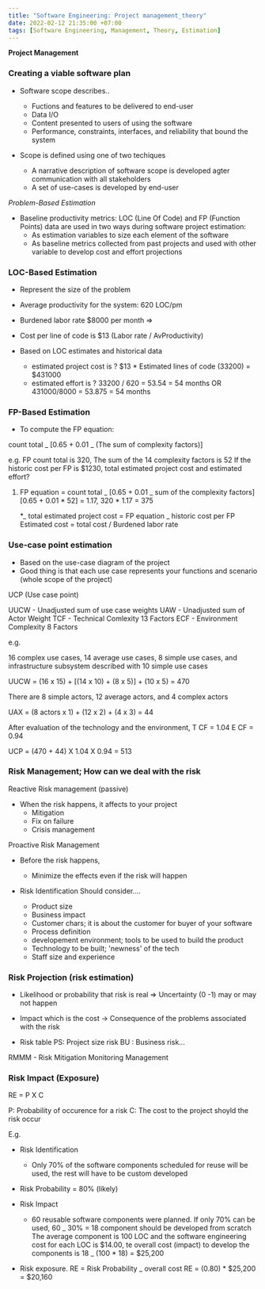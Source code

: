 ```yaml
---
title: "Software Engineering: Project management_theory"
date: 2022-02-12 21:35:00 +07:00
tags: [Software Engineering, Management, Theory, Estimation]
---
```


**Project Management**

### Creating a viable software plan

- Software scope describes..

  - Fuctions and features to be delivered to end-user
  - Data I/O
  - Content presented to users of using the software
  - Performance, constraints, interfaces, and reliability that bound the system

- Scope is defined using one of two techiques
  - A narrative description of software scope is developed agter communication with all stakeholders
  - A set of use-cases is developed by end-user

<em> Problem-Based Estimation </em>

- Baseline productivity metrics: LOC (Line Of Code) and FP (Function Points) data are used in two ways during software project estimation:
  - As estimation variables to size each element of the software
  - As baseline metrics collected from past projects and used with other variable to develop cost and effort projections

### LOC-Based Estimation

- Represent the size of the problem

- Average productivity for the system: 620 LOC/pm
- Burdened labor rate $8000 per month
  =>
- Cost per line of code is $13 (Labor rate / AvProductivity)
- Based on LOC estimates and historical data
  - estimated project cost is ? $13 \* Estimated lines of code (33200) = $431000
  - estimated effort is ? 33200 / 620 = 53.54 = 54 months
    OR 431000/8000 = 53.875 = 54 months

### FP-Based Estimation

- To compute the FP equation:

count total _ [0.65 + 0.01 _ (The sum of complexity factors)]

e.g. FP count total is 320, The sum of the 14 complexity factors is 52
If the historic cost per FP is $1230,
total estimated project cost and estimated effort?

1. FP equation = count total _ [0.65 + 0.01 _ sum of the complexity factors]
   [0.65 + 0.01 * 52] = 1.17,
   320 \* 1.17 = 375

   \*_ total estimated project cost = FP equation _ historic cost per FP
   Estimated cost = total cost / Burdened labor rate

### Use-case point estimation

- Based on the use-case diagram of the project
- Good thing is that each use case represents your functions and scenario (whole scope of the project)

UCP (Use case point)

UUCW - Unadjusted sum of use case weights
UAW - Unadjusted sum of Actor Weight
TCF - Technical Comlexity 13 Factors
ECF - Environment Complexity 8 Factors

e.g.

16 complex use cases, 14 average use cases, 8 simple use cases, and infrastructure subsystem described with 10 simple use cases

UUCW = (16 x 15) + [(14 x 10) + (8 x 5)] + (10 x 5) = 470

There are 8 simple actors, 12 average actors, and 4 complex actors

UAX = (8 actors x 1) + (12 x 2) + (4 x 3) = 44

After evaluation of the technology and the environment,
T CF = 1.04
E CF = 0.94

UCP = (470 + 44) X 1.04 X 0.94 = 513

### Risk Management; How can we deal with the risk

Reactive Risk management (passive)

- When the risk happens, it affects to your project
  - Mitigation
  - Fix on failure
  - Crisis management

Proactive Risk Management

- Before the risk happens,

  - Minimize the effects even if the risk will happen

- Risk Identification
  Should consider....
  - Product size
  - Business impact
  - Customer chars; it is about the customer for buyer of your software
  - Process definition
  - developement environment; tools to be used to build the product
  - Technology to be built; 'newness' of the tech
  - Staff size and experience

### Risk Projection (risk estimation)

- Likelihood or probability that risk is real => Uncertainty (0 -1) may or may not happen
- Impact which is the cost -> Consequence of the problems associated with the risk

- Risk table
  PS: Project size risk
  BU : Business risk...

RMMM - Risk Mitigation Monitoring Management

### Risk Impact (Exposure)

RE = P X C

P: Probability of occurence for a risk
C: The cost to the project shoyld the risk occur

E.g.

- Risk Identification

  - Only 70% of the software components scheduled for reuse will be used, the rest will have to be custom developed

- Risk Probability = 80% (likely)
- Risk Impact

  - 60 reusable software components were planned. If only 70% can be used, 60 _ 30% = 18 component should be developed from scratch
    The average component is 100 LOC and the software engineering cost for each LOC is $14.00, te overall cost (impact) to develop the components is 18 _ (100 \* 18) = $25,200

- Risk exposure.
  RE = Risk Probability \_ overall cost
  RE = (0.80) \* $25,200 = $20,160
